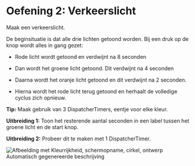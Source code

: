 # Oefening 2: Verkeerslicht

Maak een verkeerslicht.

De beginsituatie is dat alle drie lichten getoond worden. Bij een druk
op de knop wordt alles in gang gezet:

-   Rode licht wordt getoond en verdwijnt na 8 seconden

-   Dan wordt het groene licht getoond. Dit verdwijnt na 4 seconden

-   Daarna wordt het oranje licht getoond en dit verdwijnt na 2
    seconden.

-   Hierna wordt het rode licht terug getoond en herhaalt de volledige
    cyclus zich opnieuw.

**Tip:** Maak gebruik van 3 DispatcherTimers, eentje voor elke kleur.

**Uitbreiding 1:** Toon het resterende aantal seconden in een label
tussen het groene licht en de start knop.

**Uitbreiding 2:** Probeer dit te maken met 1 DispatcherTimer.

![Afbeelding met Kleurrijkheid, schermopname, cirkel, ontwerp
Automatisch gegenereerde
beschrijving](./media/image1.png)
